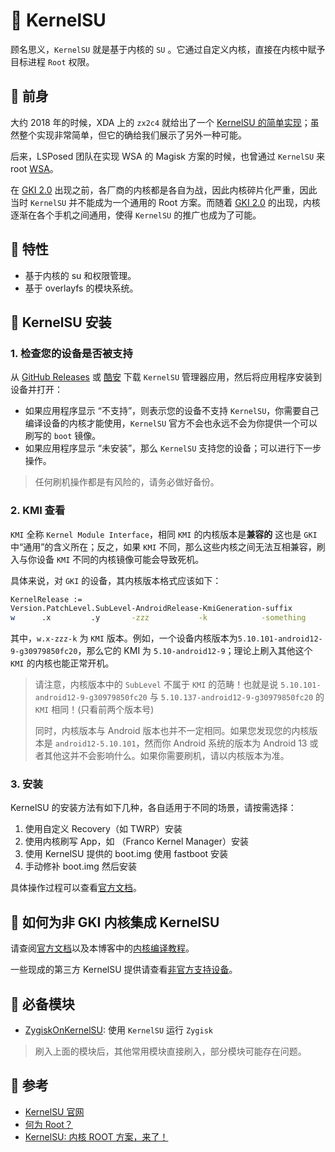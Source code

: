 #  KernelSU

顾名思义，`KernelSU` 就是基于内核的 `SU` 。它通过自定义内核，直接在内核中赋予目标进程 `Root` 权限。

## 󰐩 前身

大约 2018 年的时候，XDA 上的 `zx2c4` 就给出了一个 [KernelSU 的简单实现](https://git.zx2c4.com/kernel-assisted-superuser/)；虽然整个实现非常简单，但它的确给我们展示了另外一种可能。

后来，LSPosed 团队在实现 WSA 的 Magisk 方案的时候，也曾通过 `KernelSU` 来 root [WSA]( https://github.com/LSPosed/WSA-Kernel-SU)。

在 [GKI 2.0](https://source.android.com/docs/core/architecture/kernel/generic-kernel-image?hl=zh-cn) 出现之前，各厂商的内核都是各自为战，因此内核碎片化严重，因此当时 `KernelSU` 并不能成为一个通用的 Root 方案。而随着 [GKI 2.0](https://source.android.com/docs/core/architecture/kernel/generic-kernel-image?hl=zh-cn) 的出现，内核逐渐在各个手机之间通用，使得 `KernelSU` 的推广也成为了可能。

## 󰩉 特性

- 基于内核的 su 和权限管理。
- 基于 overlayfs 的模块系统。

##  KernelSU 安装

### 1. 检查您的设备是否被支持

从 [GitHub Releases](https://github.com/tiann/KernelSU/releases) 或 [酷安](https://www.coolapk.com/apk/me.weishu.kernelsu) 下载 `KernelSU` 管理器应用，然后将应用程序安装到设备并打开：

*   如果应用程序显示 “不支持”，则表示您的设备不支持 `KernelSU`，你需要自己编译设备的内核才能使用，`KernelSU` 官方不会也永远不会为你提供一个可以刷写的 `boot` 镜像。
*   如果应用程序显示 “未安装”，那么 `KernelSU` 支持您的设备；可以进行下一步操作。

> 任何刷机操作都是有风险的，请务必做好备份。

### 2. KMI 查看

`KMI` 全称 `Kernel Module Interface`，相同 `KMI` 的内核版本是**兼容的** 这也是 `GKI` 中“通用”的含义所在；反之，如果 `KMI` 不同，那么这些内核之间无法互相兼容，刷入与你设备 `KMI` 不同的内核镜像可能会导致死机。

具体来说，对 `GKI` 的设备，其内核版本格式应该如下：

```bash
KernelRelease :=
Version.PatchLevel.SubLevel-AndroidRelease-KmiGeneration-suffix
w      .x         .y       -zzz           -k            -something
```

其中，`w.x-zzz-k` 为 `KMI` 版本。例如，一个设备内核版本为`5.10.101-android12-9-g30979850fc20`，那么它的 KMI 为 `5.10-android12-9`；理论上刷入其他这个 `KMI` 的内核也能正常开机。

> 请注意，内核版本中的 `SubLevel` 不属于 `KMI` 的范畴！也就是说 `5.10.101-android12-9-g30979850fc20` 与 `5.10.137-android12-9-g30979850fc20` 的 `KMI` 相同！(只看前两个版本号)
> 
> 同时，内核版本与 Android 版本也并不一定相同。如果您发现您的内核版本是 `android12-5.10.101`，然而你 Android 系统的版本为 Android 13 或者其他这并不会影响什么。如果你需要刷机，请以内核版本为准。

### 3. 安装

KernelSU 的安装方法有如下几种，各自适用于不同的场景，请按需选择：

1.  使用自定义 Recovery（如 TWRP）安装
2.  使用内核刷写 App，如 （Franco Kernel Manager）安装
3.  使用 KernelSU 提供的 boot.img 使用 fastboot 安装
4.  手动修补 boot.img 然后安装

具体操作过程可以查看[官方文档](https://kernelsu.org/zh_CN/guide/installation.html#%E5%AE%89%E8%A3%85%E4%BB%8B%E7%BB%8D)。

##  如何为非 GKI 内核集成 KernelSU

请查阅[官方文档](https://kernelsu.org/zh_CN/guide/how-to-integrate-for-non-gki.html)以及本博客中的[内核编译教程](/Topic/Android/Kernel/Compile.md)。

一些现成的第三方 KernelSU 提供请查看[非官方支持设备](https://kernelsu.org/zh_CN/guide/unofficially-support-devices.html#%E9%9D%9E%E5%AE%98%E6%96%B9%E6%94%AF%E6%8C%81%E8%AE%BE%E5%A4%87)。

## 󰎑 必备模块

+ [ZygiskOnKernelSU](https://github.com/Dr-TSNG/ZygiskOnKernelSU): 使用 `KernelSU` 运行 `Zygisk`

> 刷入上面的模块后，其他常用模块直接刷入，部分模块可能存在问题。

##  参考

- [KernelSU 官网](https://kernelsu.org/zh_CN/guide/installation.html)
- [何为 Root？](https://mp.weixin.qq.com/s?__biz=MjM5Njg5ODU2NA==&mid=2257499009&idx=1&sn=3cfce1ea7deb6e0e4f2ac170cffd7cc1&scene=21#wechat_redirect)
- [KernelSU: 内核 ROOT 方案，来了！](https://mp.weixin.qq.com/s?__biz=MjM5Njg5ODU2NA==&mid=2257500703&idx=1&sn=31e8d32ee4ac1122764db58d320493c4&chksm=a598287492efa1625dfc4ad932dee0f05d03acd834d7bd5b44daa657a1188aa5fc243fdf6329&scene=21#wechat_redirect)